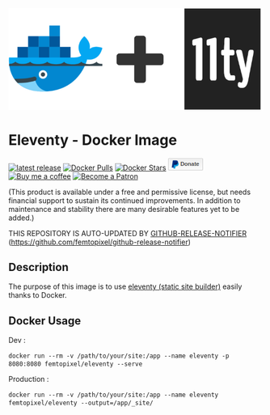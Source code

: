 ![logo](logo.png)

Eleventy - Docker Image
=======================

[![latest release](https://img.shields.io/github/release/femtopixel/docker-eleventy.svg "latest release")](http://github.com/femtopixel/docker-eleventy/releases)
[![Docker Pulls](https://img.shields.io/docker/pulls/femtopixel/eleventy.svg)](https://hub.docker.com/r/femtopixel/eleventy/)
[![Docker Stars](https://img.shields.io/docker/stars/femtopixel/eleventy.svg)](https://hub.docker.com/r/femtopixel/eleventy/)
[![PayPal donation](https://github.com/jaymoulin/jaymoulin.github.io/raw/master/ppl.png "PayPal donation")](https://www.paypal.me/jaymoulin)
[![Buy me a coffee](https://www.buymeacoffee.com/assets/img/custom_images/orange_img.png "Buy me a coffee")](https://www.buymeacoffee.com/3Yu8ajd7W)
[![Become a Patron](https://badgen.net/badge/become/a%20patron/F96854 "Become a Patron")](https://patreon.com/jaymoulin)

(This product is available under a free and permissive license, but needs financial support to sustain its continued improvements. In addition to maintenance and stability there are many desirable features yet to be added.)

THIS REPOSITORY IS AUTO-UPDATED BY [GITHUB-RELEASE-NOTIFIER](https://github.com/femtopixel/github-release-notifier) (https://github.com/femtopixel/github-release-notifier)

Description
-----------

The purpose of this image is to use [eleventy (static site builder)](https://github.com/11ty/eleventy) easily thanks to Docker. 

Docker Usage
------------

Dev :

```
docker run --rm -v /path/to/your/site:/app --name eleventy -p 8080:8080 femtopixel/eleventy --serve
```
Production :

```
docker run --rm -v /path/to/your/site:/app --name eleventy femtopixel/eleventy --output=/app/_site/
```

